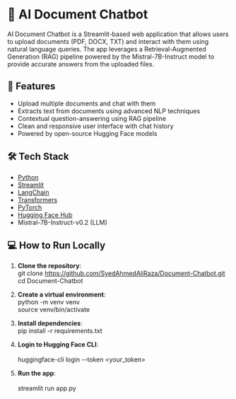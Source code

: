 # 📄 AI Document Chatbot

AI Document Chatbot is a Streamlit-based web application that allows users to upload documents (PDF, DOCX, TXT) and interact with them using natural language queries. The app leverages a Retrieval-Augmented Generation (RAG) pipeline powered by the Mistral-7B-Instruct model to provide accurate answers from the uploaded files.

## 🚀 Features

- Upload multiple documents and chat with them
- Extracts text from documents using advanced NLP techniques
- Contextual question-answering using RAG pipeline
- Clean and responsive user interface with chat history
- Powered by open-source Hugging Face models

## 🛠️ Tech Stack

- [Python](https://www.python.org/)
- [Streamlit](https://streamlit.io/)
- [LangChain](https://www.langchain.com/)
- [Transformers](https://huggingface.co/docs/transformers/)
- [PyTorch](https://pytorch.org/)
- [Hugging Face Hub](https://huggingface.co/)
- Mistral-7B-Instruct-v0.2 (LLM)

## 💻 How to Run Locally

1. **Clone the repository**:<br>
   git clone https://github.com/SyedAhmedAliRaza/Document-Chatbot.git<br>
   cd Document-Chatbot

2. **Create a virtual environment**:<br>
   python -m venv venv<br>
   source venv/bin/activate
          
3. **Install dependencies**:<br>
   pip install -r requirements.txt

 4. **Login to Hugging Face CLI**:<br>  
    huggingface-cli login --token <your_token>

 5. **Run the app**:<br>  
    streamlit run app.py




